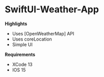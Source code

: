# SwiftUI-Weather-App

**Highlights**
- Uses [OpenWeatherMap] API
- Uses coreLocation
- Simple UI

**Requirements**
- XCode 13
- IOS 15
